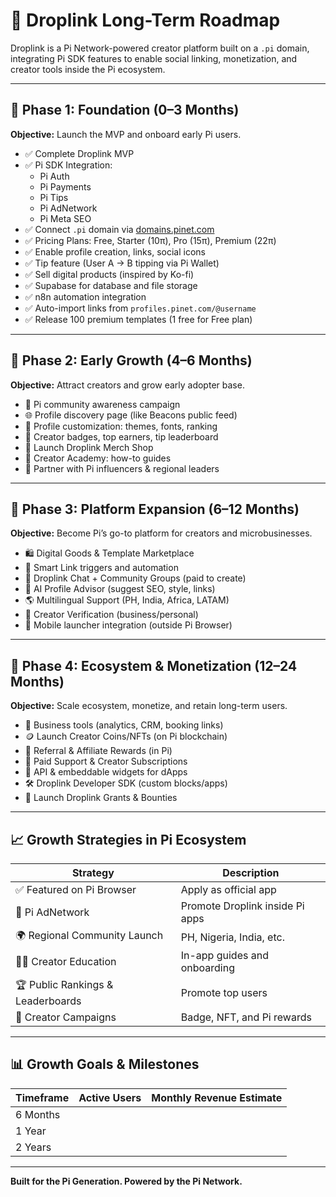 # 🚀 Droplink Long-Term Roadmap

Droplink is a Pi Network-powered creator platform built on a `.pi` domain, integrating Pi SDK features to enable social linking, monetization, and creator tools inside the Pi ecosystem.

---

## 📅 Phase 1: Foundation (0–3 Months)
**Objective:** Launch the MVP and onboard early Pi users.

- ✅ Complete Droplink MVP
- ✅ Pi SDK Integration:
  - Pi Auth
  - Pi Payments
  - Pi Tips
  - Pi AdNetwork
  - Pi Meta SEO
- ✅ Connect `.pi` domain via [domains.pinet.com](https://domains.pinet.com)
- ✅ Pricing Plans: Free, Starter (10π), Pro (15π), Premium (22π)
- ✅ Enable profile creation, links, social icons
- ✅ Tip feature (User A → B tipping via Pi Wallet)
- ✅ Sell digital products (inspired by Ko-fi)
- ✅ Supabase for database and file storage
- ✅ n8n automation integration
- ✅ Auto-import links from `profiles.pinet.com/@username`
- ✅ Release 100 premium templates (1 free for Free plan)

---

## 📅 Phase 2: Early Growth (4–6 Months)
**Objective:** Attract creators and grow early adopter base.

- 📢 Pi community awareness campaign
- 🌐 Profile discovery page (like Beacons public feed)
- 🎨 Profile customization: themes, fonts, ranking
- 🥇 Creator badges, top earners, tip leaderboard
- 🛒 Launch Droplink Merch Shop
- 📘 Creator Academy: how-to guides
- 🤝 Partner with Pi influencers & regional leaders

---

## 📅 Phase 3: Platform Expansion (6–12 Months)
**Objective:** Become Pi’s go-to platform for creators and microbusinesses.

- 🛍️ Digital Goods & Template Marketplace
- 🔗 Smart Link triggers and automation
- 💬 Droplink Chat + Community Groups (paid to create)
- 🧠 AI Profile Advisor (suggest SEO, style, links)
- 🌎 Multilingual Support (PH, India, Africa, LATAM)
- 🪪 Creator Verification (business/personal)
- 📲 Mobile launcher integration (outside Pi Browser)

---

## 📅 Phase 4: Ecosystem & Monetization (12–24 Months)
**Objective:** Scale ecosystem, monetize, and retain long-term users.

- 💼 Business tools (analytics, CRM, booking links)
- 🪙 Launch Creator Coins/NFTs (on Pi blockchain)
- 💸 Referral & Affiliate Rewards (in Pi)
- 💬 Paid Support & Creator Subscriptions
- 🧩 API & embeddable widgets for dApps
- 🛠️ Droplink Developer SDK (custom blocks/apps)
- 🎁 Launch Droplink Grants & Bounties

---

## 📈 Growth Strategies in Pi Ecosystem

| Strategy                     | Description |
|------------------------------|-------------|
| ✅ Featured on Pi Browser     | Apply as official app |
| 📣 Pi AdNetwork               | Promote Droplink inside Pi apps |
| 🌍 Regional Community Launch  | PH, Nigeria, India, etc. |
| 🧑‍🏫 Creator Education        | In-app guides and onboarding |
| 🏆 Public Rankings & Leaderboards | Promote top users |
| 🎁 Creator Campaigns         | Badge, NFT, and Pi rewards |

---

## 📊 Growth Goals & Milestones

| Timeframe     | Active Users  | Monthly Revenue Estimate |
|---------------|---------------|---------------------------|
| 6 Months      |         
| 1 Year        |                                    
| 2 Years       |                    

---

**Built for the Pi Generation. Powered by the Pi Network.**